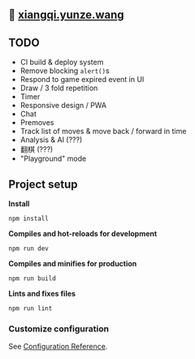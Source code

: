 ## 🚀 [xiangqi.yunze.wang](xiangqi.yunze.wang)

## TODO

- CI build & deploy system
- Remove blocking `alert()`s
- Respond to game expired event in UI
- Draw / 3 fold repetition
- Timer
- Responsive design / PWA
- Chat
- Premoves
- Track list of moves & move back / forward in time
- Analysis & AI (???)
- 翻棋 (???)
- "Playground" mode

## Project setup

**Install**

```
npm install
```

**Compiles and hot-reloads for development**

```
npm run dev
```

**Compiles and minifies for production**

```
npm run build
```

**Lints and fixes files**

```
npm run lint
```

### Customize configuration

See [Configuration Reference](https://cli.vuejs.org/config/).
